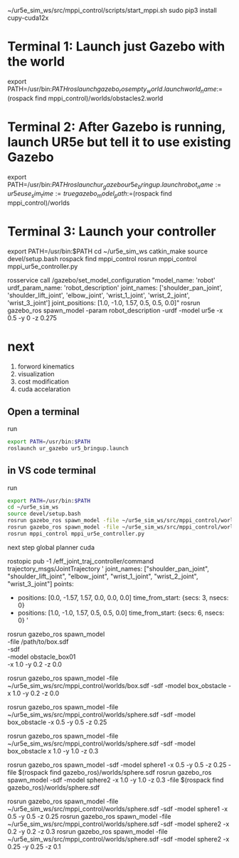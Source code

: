 
~/ur5e_sim_ws/src/mppi_control/scripts/start_mppi.sh
sudo pip3 install cupy-cuda12x
# Terminal 1: Launch just Gazebo with the world
export PATH=/usr/bin:$PATH
roslaunch gazebo_ros empty_world.launch world_name:=$(rospack find mppi_control)/worlds/obstacles2.world

# Terminal 2: After Gazebo is running, launch UR5e but tell it to use existing Gazebo
export PATH=/usr/bin:$PATH
roslaunch ur_gazebo ur5e_bringup.launch robot_name:=ur5e use_sim_time:=true gazebo_model_path:=$(rospack find mppi_control)/worlds





# Terminal 3: Launch your controller
export PATH=/usr/bin:$PATH
cd ~/ur5e_sim_ws
catkin_make
source devel/setup.bash
rospack find mppi_control
rosrun mppi_control mppi_ur5e_controller.py


rosservice call /gazebo/set_model_configuration "model_name: 'robot'
urdf_param_name: 'robot_description'
joint_names: ['shoulder_pan_joint', 'shoulder_lift_joint', 'elbow_joint', 'wrist_1_joint', 'wrist_2_joint', 'wrist_3_joint']
joint_positions: [1.0, -1.0, 1.57, 0.5, 0.5, 0.0]"
rosrun gazebo_ros spawn_model -param robot_description -urdf -model ur5e -x 0.5 -y 0 -z 0.275

# next
1) forword kinematics
2) visualization
2) cost modification
3) cuda accelaration






## Open a terminal
run

````bash
export PATH=/usr/bin:$PATH
roslaunch ur_gazebo ur5_bringup.launch
````

## in VS code terminal
run

````bash
export PATH=/usr/bin:$PATH
cd ~/ur5e_sim_ws
source devel/setup.bash
rosrun gazebo_ros spawn_model -file ~/ur5e_sim_ws/src/mppi_control/worlds/sphere.sdf -sdf -model sphere1 -x 0.2 -y 0.2 -z 0.3
rosrun gazebo_ros spawn_model -file ~/ur5e_sim_ws/src/mppi_control/worlds/sphere.sdf -sdf -model sphere2 -x 0.25 -y 0.25 -z 0.15
rosrun mppi_control mppi_ur5e_controller.py
````

next step
global planner
cuda



rostopic pub -1 /eff_joint_traj_controller/command \
trajectory_msgs/JointTrajectory '
joint_names: ["shoulder_pan_joint", "shoulder_lift_joint", "elbow_joint", "wrist_1_joint", "wrist_2_joint", "wrist_3_joint"]
points:
- positions: [0.0, -1.57, 1.57, 0.0, 0.0, 0.0]
  time_from_start: {secs: 3, nsecs: 0}
- positions: [1.0, -1.0, 1.57, 0.5, 0.5, 0.0]
  time_from_start: {secs: 6, nsecs: 0}
'


rosrun gazebo_ros spawn_model \
  -file /path/to/box.sdf \
  -sdf \
  -model obstacle_box01 \
  -x 1.0 -y 0.2 -z 0.0

  rosrun gazebo_ros spawn_model -file ~/ur5e_sim_ws/src/mppi_control/worlds/box.sdf -sdf -model box_obstacle -x 1.0 -y 0.2 -z 0.0


  rosrun gazebo_ros spawn_model -file ~/ur5e_sim_ws/src/mppi_control/worlds/sphere.sdf -sdf -model box_obstacle -x 0.5 -y 0.5 -z 0.25

  rosrun gazebo_ros spawn_model -file ~/ur5e_sim_ws/src/mppi_control/worlds/sphere.sdf -sdf -model box_obstacle x 1.0 -y 1.0 -z 0.3


rosrun gazebo_ros spawn_model -sdf -model sphere1 -x 0.5 -y 0.5 -z 0.25 -file $(rospack find gazebo_ros)/worlds/sphere.sdf
rosrun gazebo_ros spawn_model -sdf -model sphere2 -x 1.0 -y 1.0 -z 0.3 -file $(rospack find gazebo_ros)/worlds/sphere.sdf

rosrun gazebo_ros spawn_model -file ~/ur5e_sim_ws/src/mppi_control/worlds/sphere.sdf -sdf -model sphere1 -x 0.5 -y 0.5 -z 0.25
rosrun gazebo_ros spawn_model -file ~/ur5e_sim_ws/src/mppi_control/worlds/sphere.sdf -sdf -model sphere2 -x 0.2 -y 0.2 -z 0.3
rosrun gazebo_ros spawn_model -file ~/ur5e_sim_ws/src/mppi_control/worlds/sphere.sdf -sdf -model sphere2 -x 0.25 -y 0.25 -z 0.1

